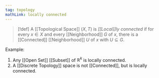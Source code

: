 ```yaml
---
tag: topology
mathLink: locally connected
---
```

>[!def]
>A [[Topological Space]] $(X,T)$ is *[[Local]]ly connected* if for every $x\in X$ and every [[Neighborhood]] $G$ of $x$, there is a [[Connected]] [[Neighborhood]] $U$ of $x$ with $U\subseteq G$.

Example:
1. Any [[Open Set]] [[Subset]] of $\mathbb{R}^{k}$ is locally connected. 
2. A [[Discrete Topology]] space is not [[Connected]], but is locally connected. 